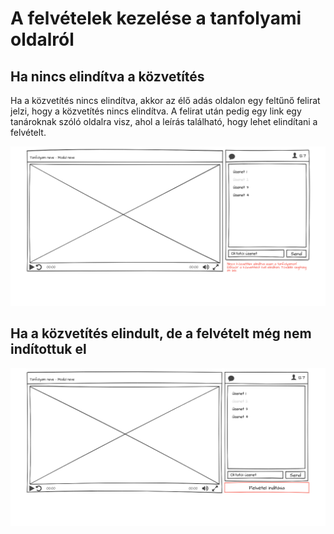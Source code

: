 # A felvételek kezelése a tanfolyami oldalról

## Ha nincs elindítva a közvetítés

Ha a közvetítés nincs elindítva, akkor az élő adás oldalon egy feltűnő felirat jelzi, hogy a közvetítés nincs elindítva. A felirat után pedig egy link egy tanároknak szóló oldalra visz, ahol a leírás található, hogy lehet elindítani a felvételt.

![Nincs még elindítva a felétel](/img/01-nincs-adas.png)

## Ha a közvetítés elindult, de a felvételt még nem indítottuk el

![](/img/02-van-adas-nincs-felvetel.png)
